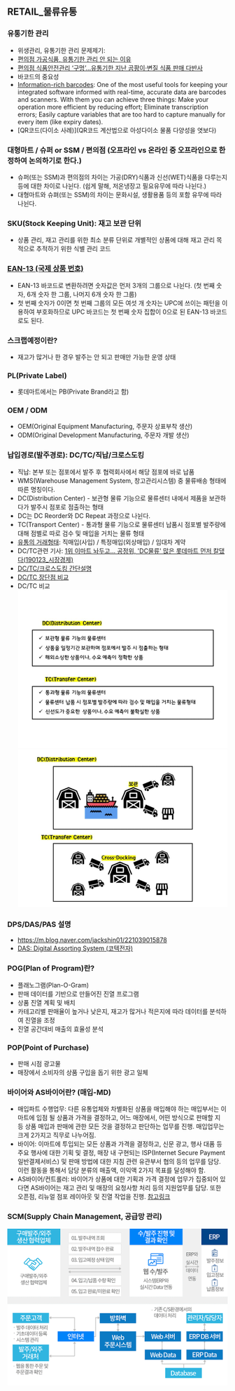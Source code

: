 ## RETAIL_물류유통

### 유통기한 관리
- 위생관리, 유통기한 관리 문제제기:
- [편의점 가공식품, 유통기한 관리 안 되는 이유](https://www.thescoop.co.kr/news/articleView.html?idxno=25150)
- [편의점 식품안전관리 ‘구멍’...유통기한 지난 곰팡이·변질 식품 판매 다반사](https://www.consumernews.co.kr/news/articleView.html?idxno=608347)
- 바코드의 중요성
- [Information-rich barcodes](http://justfooderp.com/blog/6-tools-for-better-shelf-life-management/):
One of the most useful tools for keeping your integrated software informed with real-time, accurate data are barcodes and scanners. With them you can achieve three things:
Make your operation more efficient by reducing effort;
Eliminate transcription errors;
Easily capture variables that are too hard to capture manually for every item (like expiry dates).
- [QR코드(다이소 사례)](QR코드 계산법으로 아성다이소 물품 다양성을 엿보다)



### 대형마트 / 슈퍼 or SSM / 편의점 (오프라인 vs 온라인 중 오프라인으로 한정하여 논의하기로 한다.)
- 슈퍼(또는 SSM)과 편의점의 차이는 가공(DRY)식품과 신선(WET)식품을 다루는지 등에 대한 차이로 나뉜다. (쉽게 말해, 저온냉장고 필요유무에 따라 나뉜다.)
- 대형마트와 슈펴(또는 SSM)의 차이는 문화시설, 생활용품 등의 포함 유무에 따라 나뉜다.

### SKU(Stock Keeping Unit): 재고 보관 단위
- 상품 관리, 재고 관리를 위한 최소 분류 단위로 개별적인 상품에 대해 재고 관리 목적으로 추적하기 위한 식별 관리 코드

### [EAN-13 (국제 상품 번호)](https://ko.wikipedia.org/wiki/국제_상품_번호)
- EAN-13 바코드로 변환하려면 숫자값은 먼저 3개의 그룹으로 나뉜다. (첫 번째 숫자, 6개 숫자 한 그룹, 나머지 6개 숫자 한 그룹) 
- 첫 번째 숫자가 0이면 첫 번째 그룹의 모든 여섯 개 숫자는 UPC에 쓰이는 패턴을 이용하여 부호화하므로 UPC 바코드는 첫 번째 숫자 집합이 0으로 된 EAN-13 바코드로도 된다.

### 스크랩예정이란?
- 재고가 많거나 한 경우 발주는 안 되고 판매만 가능한 운영 상태

### PL(Private Label)
- 롯데마트에서는 PB(Private Brand라고 함)

### OEM / ODM 
- OEM(Original Equipment Manufacturing, 주문자 상표부착 생산)
- ODM(Original Development Manufacturing, 주문자 개발 생산)

### 납입경로(발주경로): DC/TC/직납/크로스도킹

- 직납: 본부 또는 점포에서 발주 후 협력회사에서 해당 점포에 바로 납품
- WMS(Warehouse Management System, 창고관리시스템)  중 물류배송 형태에 따른 명칭이다.
- DC(Distribution Center) - 보관형 물류 기능으로 물류센터 내에서 제품을 보관하다가 발주시 점포로 점출하는 형태
- DC는 DC Reorder와 DC Repeat 과정으로 나뉜다.
- TC(Transport Center) - 통과형 물류 기능으로 물류센터 납품시 점포별 발주량에 대해 점별로 따로 검수 및 매입을 거치는 물류 형태
- [유통의 거래형태](https://m.blog.naver.com/PostView.nhn?blogId=wookwook5265&logNo=220366228754&proxyReferer=https:%2F%2Fwww.google.com%2F): 직매입(사입) / 특정매입(외상매입) / 임대차 계약
- DC/TC관련 기사: [1위 이마트 놔두고... 공정위, 'DC물류' 많은 롯데마트 먼저 칼댔다(190123_시장경제)](http://www.meconomynews.com/news/articleView.html?idxno=19946)
- [DC/TC/크로스도킹 간단설명](https://linked2ev.github.io/ecommerce/2019/02/13/Ecommerce-news_20190213/)
- [DC/TC 장단점 비교](https://m.blog.naver.com/PostView.nhn?blogId=zldzkfn&logNo=110032597630&proxyReferer=https:%2F%2Fwww.google.com%2F)
- DC/TC 비교
![TC DC PC_1](https://github.com/sooyun429/TIL_2021/blob/master/images/TC%20DC%20PC_1.jpg?raw=true)
![TC DC PC_2](https://github.com/sooyun429/TIL_2021/blob/master/images/TC%20DC%20PC_2.jpg?raw=true)

### DPS/DAS/PAS 설명
- https://m.blog.naver.com/jackshin01/221039015878
- [DAS: Digital Assorting System (코텍전자)](http://www.e-kotech.co.kr/sub02_03.php)

### POG(Plan of Program)란?
- 플래노그램(Plan-O-Gram)
- 판매 데이터를 기반으로 만들어진 진열 프로그램
- 상품 진열 계획 및 배치
- 카테고리별 판매율이 높거나 낮은지, 재고가 많거나 적은지에 따라 데이터를 분석하여 진열을 조정
- 진열 공간대비 매출의 효율성 분석

### POP(Point of Purchase)
- 판매 시점 광고물
- 매장에서 소비자의 상품 구입을 돕기 위한 광고 일체

### 바이어와 AS바이어란? (매입-MD)
- 매입파트 수행업무: 다른 유통업체와 차별화된 상품을 매입해야 하는 매입부서는 이마트에 입점 될 상품과 가격을 결정하고, 어느 매장에서, 어떤 방식으로 판매할 지 등 상품 매입과 판매에 관한 모든 것을 결정하고 판단하는 업무를 진행. 매입업무는 크게 2가지고 직무로 나누어짐.
- 바이어: 이마트에 투입되는 모든 상품과 가격을 결정하고, 신문 광고, 행사 대품 등 주요 행사에 대한 기획 및 결정, 매장 내 구현되는 ISP(Internet Secure Payment 일반결제서비스) 및 판매 방법에 대한 지침 관련 유관부서 협의 등의 업무를 담당. 이런 활동을 통해서 담당 분류의 매출액, 이익액 2가지 목표를 달성해야 함.
- AS바이어/컨트롤러: 바이어가 상품에 대한 기획과 가격 결정에 업무가 집중되어 있다면 AS바이어는 재고 관리 및 매장의 요청사항 처리 등의 지원업무를 담당. 또한 오픈점, 리뉴얼 점포 레이아웃 및 진열 작업을 진행.
[참고링크](http://www.educe.co.kr/company/jobinfo_view.php?sma_no=958&keyword=&search_txt2=)

### SCM(Supply Chain Management, 공급망 관리)
![SCM 흐름도](https://github.com/sooyun429/TIL_2021/blob/master/images/SCM%20%ED%9D%90%EB%A6%84%EB%8F%84.gif?raw=true)


